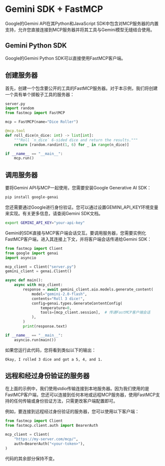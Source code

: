 # Gemini SDK + FastMCP

Google的Gemini API在其Python和JavaScript SDK中包含对MCP服务器的内置支持，允许您直接连接到MCP服务器并将其工具与Gemini模型无缝结合使用。

## Gemini Python SDK
Google的Gemini Python SDK可以直接使用FastMCP客户端。

## 创建服务器
首先，创建一个包含要公开的工具的FastMCP服务器。对于本示例，我们将创建一个具有单个掷骰子工具的服务器：
```python
server.py
import random
from fastmcp import FastMCP

mcp = FastMCP(name="Dice Roller")

@mcp.tool
def roll_dice(n_dice: int) -> list[int]:
    """Roll `n_dice` 6-sided dice and return the results."""
    return [random.randint(1, 6) for _ in range(n_dice)]

if __name__ == "__main__":
    mcp.run()
```

## 调用服务器
要将Gemini API与MCP一起使用，您需要安装Google Generative AI SDK：
```bash
pip install google-genai
```

您还需要通过Google进行身份验证。您可以通过设置GEMINI_API_KEY环境变量来实现。有关更多信息，请查阅Gemini SDK文档。
```bash
export GEMINI_API_KEY="your-api-key"
```

Gemini的SDK直接与MCP客户端会话交互。要调用服务器，您需要实例化FastMCP客户端，进入其连接上下文，并将客户端会话传递给Gemini SDK：
```python
from fastmcp import Client
from google import genai
import asyncio

mcp_client = Client("server.py")
gemini_client = genai.Client()

async def main():    
    async with mcp_client:
        response = await gemini_client.aio.models.generate_content(
            model="gemini-2.0-flash",
            contents="Roll 3 dice!",
            config=genai.types.GenerateContentConfig(
                temperature=0,
                tools=[mcp_client.session],  # 传递FastMCP客户端会话
            ),
        )
        print(response.text)

if __name__ == "__main__":
    asyncio.run(main())
```

如果您运行此代码，您将看到类似以下的输出：
```
Okay, I rolled 3 dice and got a 5, 4, and 1.
```

## 远程和经过身份验证的服务器
在上面的示例中，我们使用stdio传输连接到本地服务器。因为我们使用的是FastMCP客户端，您还可以连接到任何本地或远程MCP服务器，使用FastMCP支持的任何传输或身份验证方法，只需更改客户端配置即可。

例如，要连接到远程经过身份验证的服务器，您可以使用以下客户端：
```python
from fastmcp import Client
from fastmcp.client.auth import BearerAuth

mcp_client = Client(
    "https://my-server.com/mcp/",
    auth=BearerAuth("<your-token>"),
)
```

代码的其余部分保持不变。